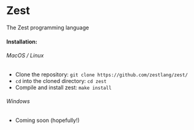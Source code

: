 # Zest
The Zest programming language

#### Installation:

###### MacOS / Linux
- Clone the repository: `git clone https://github.com/zestlang/zest/`
- `cd` into the cloned directory: `cd zest`
- Compile and install zest: `make install`

###### Windows
- Coming soon (hopefully!)
